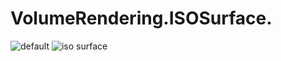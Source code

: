 ﻿# VolumeRendering.ISOSurface.
![default](https://github.com/bitzhuwei/CSharpGL/blob/master/Demos/VolumeRendering.ISOSurface/VolumeRendering.ISOSurface.default.png?raw=true)
![iso surface](https://github.com/bitzhuwei/CSharpGL/blob/master/Demos/VolumeRendering.ISOSurface/VolumeRendering.ISOSurface.isosurface.png?raw=true)
